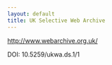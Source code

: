 ```yaml
---
layout: default
title: UK Selective Web Archive
---
```


http://www.webarchive.org.uk/

DOI: 10.5259/ukwa.ds.1/1

